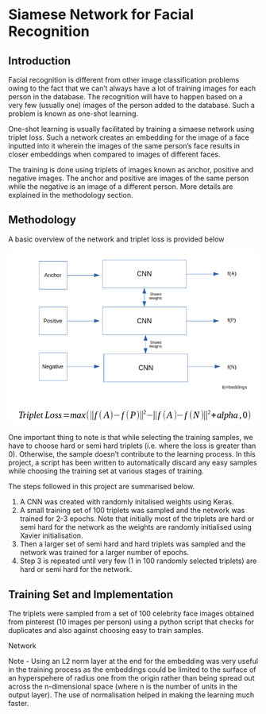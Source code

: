 # Siamese Network for Facial Recognition

## Introduction
Facial recognition is different from other image classification problems owing to the fact that we can’t always have a lot of training images for each person in the database. The recognition will have to happen based on a very few (usually one) images of the person added to the database. Such a problem is known as one-shot learning.

One-shot learning is usually facilitated by training a simaese network using triplet loss. Such a network creates an embedding for the image of a face inputted into it wherein the images of the same person’s face results in closer embeddings when compared to images of different faces.

The training is done using triplets of images known as anchor, positive and negative images. The anchor and positive are images of the same person while the negative is an image of a different person. More details are explained in the methodology section.

## Methodology
A basic overview of the network and triplet loss is provided below

![Triplet Loss](https://github.com/muhammedsalihk/Siamese-Network-for-Facial-Recognition/blob/master/Images/Triplet%20Loss.png)

One important thing to note is that while selecting the training samples, we have to choose hard or semi hard triplets (i.e. where the loss is greater than 0). Otherwise, the sample doesn’t contribute to the learning process. In this project, a script has been written to automatically discard any easy samples while choosing the training set at various stages of training.

The steps followed in this project are summarised below.

1. A CNN was created with randomly initalised weights using Keras.
2. A small training set of 100 triplets was sampled and the network was trained for 2-3 epochs. Note that initially most of the triplets are hard or semi hard for the network as the weights are randomly initialised using Xavier initialisation.
3. Then a larger set of semi hard and hard triplets was sampled and the network was trained for a larger number of epochs.
4. Step 3 is repeated until very few (1 in 100 randomly selected triplets) are hard or semi hard for the network.

## Training Set and Implementation
The triplets were sampled from a set of 100 celebrity face images obtained from pinterest (10 images per person) using a python script that checks for duplicates and also against choosing easy to train samples.

Network

Note - Using an L2 norm layer at the end for the embedding was very useful in the training process as the embeddings could be limited to the surface of an hyperspehere of radius one from the origin rather than being spread out across the n-dimensional space (where n is the number of units in the output layer). The use of normalisation helped in making the learning much faster.

